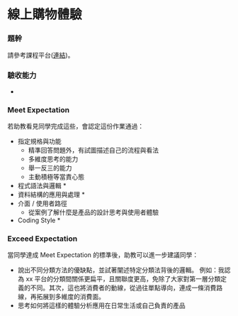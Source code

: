 # 線上購物體驗

### 題幹
請參考課程平台([連結](https://lighthouse.alphacamp.co/courses/42/assignments/1144))。

### 驗收能力
* 
### Meet Expectation
若助教看見同學完成這些，會認定這份作業通過：
* 指定規格與功能
  * 精準回答問題外，有試圖描述自己的流程與看法
  * 多維度思考的能力
  * 舉一反三的能力
  * 主動積極等當責心態
* 程式語法與邏輯
  * 
* 資料結構的應用與處理
  * 
* 介面 / 使用者路徑
  * 從案例了解什麼是產品的設計思考與使用者體驗
* Coding Style
  *
### Exceed Expectation
當同學達成 Meet Expectation 的標準後，助教可以進一步建議同學：
* 說出不同分類方法的優缺點，並試著闡述特定分類法背後的邏輯。 
例如：我認為 xx 平台的分類間關係更扁平，且關聯度更高，免除了大家對第一層分類定義的不同。其次，這也將消費者的動線，從過往單點導向，連成一條消費路線，再拓展到多維度的消費面。
* 思考如何將這樣的體驗分析應用在日常生活或自己負責的產品